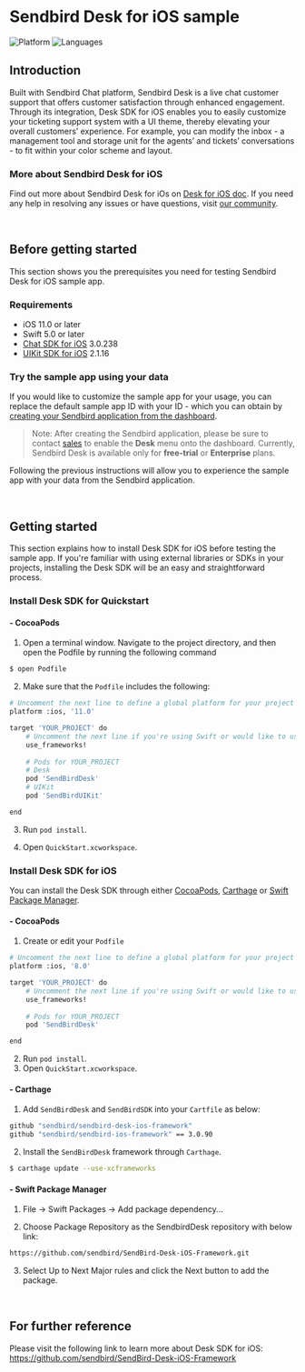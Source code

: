 # Sendbird Desk for iOS sample

![Platform](https://img.shields.io/badge/platform-iOS-orange.svg)
![Languages](https://img.shields.io/badge/language-Swift-orange.svg)

## Introduction

Built with Sendbird Chat platform, Sendbird Desk is a live chat customer support that offers customer satisfaction through enhanced engagement. Through its integration, Desk SDK for iOS enables you to easily customize your ticketing support system with a UI theme, thereby elevating your overall customers’ experience. For example, you can modify the inbox - a management tool and storage unit for the agents’ and tickets’ conversations - to fit within your color scheme and layout.

### More about Sendbird Desk for iOS

Find out more about Sendbird Desk for iOs on [Desk for iOS doc](https://sendbird.com/docs/desk/v1/ios/getting-started/about-desk-sdk). If you need any help in resolving any issues or have questions, visit [our community](https://community.sendbird.com).

<br />

## Before getting started

This section shows you the prerequisites you need for testing Sendbird Desk for iOS sample app.

### Requirements

- iOS 11.0 or later
- Swift 5.0 or later
- [Chat SDK for iOS](https://github.com/sendbird/sendbird-ios-framework) 3.0.238
- [UIKit SDK for iOS](https://github.com/sendbird/sendbird-uikit-ios) 2.1.16

### Try the sample app using your data 

If you would like to customize the sample app for your usage, you can replace the default sample app ID with your ID - which you can obtain by [creating your Sendbird application from the dashboard](https://sendbird.com/docs/chat/v3/ios/getting-started/install-chat-sdk#2-step-1-create-a-sendbird-application-from-your-dashboard).

> Note: After creating the Sendbird application, please be sure to contact [sales](https://get.sendbird.com/talk-to-sales.html) to enable the **Desk** menu onto the dashboard. Currently, Sendbird Desk is available only for **free-trial** or **Enterprise** plans.

Following the previous instructions will allow you to experience the sample app with your data from the Sendbird application.

<br />

## Getting started

This section explains how to install Desk SDK for iOS before testing the sample app. If you're familiar with using external libraries or SDKs in your projects, installing the Desk SDK will be an easy and straightforward process.

### Install Desk SDK for Quickstart

#### - CocoaPods

1. Open a terminal window. Navigate to the project directory, and then open the Podfile by running the following command

```bash
$ open Podfile
```

2. Make sure that the `Podfile` includes the following:

```bash
# Uncomment the next line to define a global platform for your project
platform :ios, '11.0'

target 'YOUR_PROJECT' do
    # Uncomment the next line if you're using Swift or would like to use dynamic frameworks
    use_frameworks!
    
    # Pods for YOUR_PROJECT
    # Desk
    pod 'SendBirdDesk'
    # UIKit
    pod 'SendBirdUIKit'

end
```

3. Run `pod install`.

4. Open `QuickStart.xcworkspace`.


### Install Desk SDK for iOS

You can install the Desk SDK through either [CocoaPods](https://cocoapods.org/), [Carthage](https://github.com/Carthage/Carthage) or [Swift Package Manager](https://www.swift.org/package-manager/).

#### - CocoaPods

1. Create or edit your `Podfile`

```bash
# Uncomment the next line to define a global platform for your project
platform :ios, '8.0'

target 'YOUR_PROJECT' do
    # Uncomment the next line if you're using Swift or would like to use dynamic frameworks
    use_frameworks!
    
    # Pods for YOUR_PROJECT
    pod 'SendBirdDesk'

end
```
2. Run `pod install`.
3. Open `QuickStart.xcworkspace`.

#### - Carthage

1. Add `SendBirdDesk` and `SendBirdSDK` into your `Cartfile` as below:

```bash
github "sendbird/sendbird-desk-ios-framework"
github "sendbird/sendbird-ios-framework" == 3.0.90
```

2. Install the `SendBirdDesk` framework through `Carthage`.

```bash
$ carthage update --use-xcframeworks
```

#### - Swift Package Manager

1. File -> Swift Packages -> Add package dependency...

2. Choose Package Repository as the SendbirdDesk repository with below link:
```bash
https://github.com/sendbird/SendBird-Desk-iOS-Framework.git
```

3. Select Up to Next Major rules and click the Next button to add the package.

<br />

## For further reference

Please visit the following link to learn more about Desk SDK for iOS: https://github.com/sendbird/SendBird-Desk-iOS-Framework
